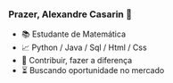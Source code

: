 ### Prazer, Alexandre Casarin 👋

- 📚 Estudante de Matemática
- 📈 Python / Java / Sql / Html / Css
- 🧠 Contribuir, fazer a diferença
- ⏳ Buscando oportunidade no mercado

